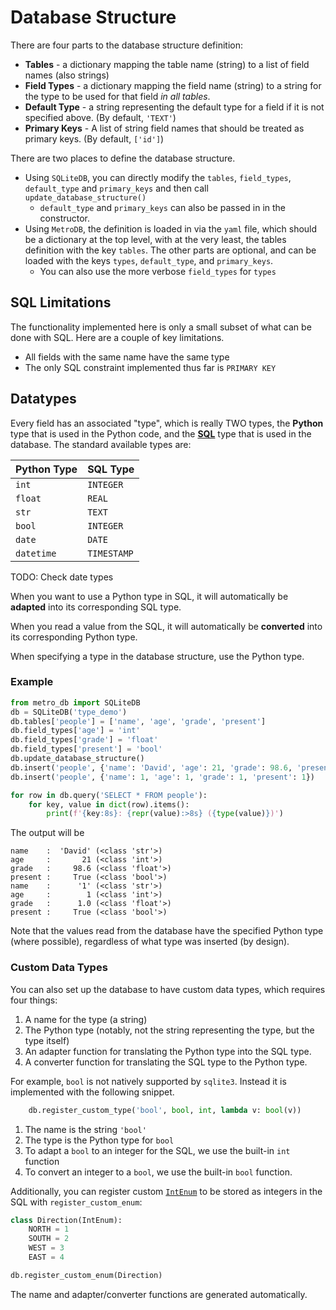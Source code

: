 # Database Structure

There are four parts to the database structure definition:

 * **Tables** - a dictionary mapping the table name (string) to a list of field names (also strings)
 * **Field Types** - a dictionary mapping the field name (string) to a string for the type to be used for that field *in all tables*.
 * **Default Type** - a string representing the default type for a field if it is not specified above. (By default, `'TEXT'`)
 * **Primary Keys** - A list of string field names that should be treated as primary keys. (By default, `['id']`)

There are two places to define the database structure.
 * Using `SQLiteDB`, you can directly modify the `tables`, `field_types`, `default_type` and `primary_keys` and then call `update_database_structure()`
   * `default_type` and `primary_keys` can also be passed in in the constructor.
 * Using `MetroDB`, the definition is loaded in via the `yaml` file, which should be a dictionary at the top level, with at the very least, the tables definition with the key `tables`. The other parts are optional, and can be loaded with the keys `types`, `default_type`, and `primary_keys`.
   * You can also use the more verbose `field_types` for `types`

## SQL Limitations
The functionality implemented here is only a small subset of what can be done with SQL. Here are a couple of key limitations.
 * All fields with the same name have the same type
 * The only SQL constraint implemented thus far is `PRIMARY KEY`

## Datatypes
Every field has an associated "type", which is really TWO types, the **Python** type that is used in the Python code, and the [**SQL**](https://www.sqlite.org/datatype3.html) type that is used in the database. The standard available types are:

| Python Type | SQL Type    |
|-------------|-------------|
| `int`       | `INTEGER`   |
| `float`     | `REAL`      |
| `str`       | `TEXT`      |
| `bool`      | `INTEGER`   |
| `date`      | `DATE`      |
| `datetime`  | `TIMESTAMP` |

TODO: Check date types

When you want to use a Python type in SQL, it will automatically be **adapted** into its corresponding SQL type.

When you read a value from the SQL, it will automatically be **converted** into its corresponding Python type.

When specifying a type in the database structure, use the Python type.

### Example
```python
from metro_db import SQLiteDB
db = SQLiteDB('type_demo')
db.tables['people'] = ['name', 'age', 'grade', 'present']
db.field_types['age'] = 'int'
db.field_types['grade'] = 'float'
db.field_types['present'] = 'bool'
db.update_database_structure()
db.insert('people', {'name': 'David', 'age': 21, 'grade': 98.6, 'present': True})
db.insert('people', {'name': 1, 'age': 1, 'grade': 1, 'present': 1})

for row in db.query('SELECT * FROM people'):
    for key, value in dict(row).items():
        print(f'{key:8s}: {repr(value):>8s} ({type(value)})')
```

The output will be
```
name    :  'David' (<class 'str'>)
age     :       21 (<class 'int'>)
grade   :     98.6 (<class 'float'>)
present :     True (<class 'bool'>)
name    :      '1' (<class 'str'>)
age     :        1 (<class 'int'>)
grade   :      1.0 (<class 'float'>)
present :     True (<class 'bool'>)
```

Note that the values read from the database have the specified Python type (where possible), regardless of what type was inserted (by design).


### Custom Data Types
You can also set up the database to have custom data types, which requires four things:
 1. A name for the type (a string)
 1. The Python type (notably, not the string representing the type, but the type itself)
 1. An adapter function for translating the Python type into the SQL type.
 1. A converter function for translating the SQL type to the Python type.

For example, `bool` is not natively supported by `sqlite3`. Instead it is implemented with the following snippet.

```python
    db.register_custom_type('bool', bool, int, lambda v: bool(v))
```
 1. The name is the string `'bool'`
 1. The type is the Python type for `bool`
 1. To adapt a `bool` to an integer for the SQL, we use the built-in `int` function
 1. To convert an integer to a `bool`, we use the built-in `bool` function.

Additionally, you can register custom [`IntEnum`](https://docs.python.org/3/library/enum.html#enum.IntEnum) to be stored as integers in the SQL with `register_custom_enum`:

```python
class Direction(IntEnum):
    NORTH = 1
    SOUTH = 2
    WEST = 3
    EAST = 4

db.register_custom_enum(Direction)
```

The name and adapter/converter functions are generated automatically.
